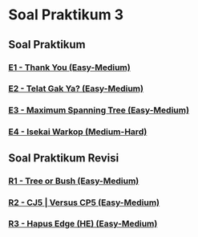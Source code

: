 # Soal Praktikum 3
## Soal Praktikum
### [E1 - Thank You (Easy-Medium)](soal/prob-E1)
### [E2 - Telat Gak Ya? (Easy-Medium)](soal/prob-E2)
### [E3 - Maximum Spanning Tree (Easy-Medium)](soal/prob-E3)
### [E4 - Isekai Warkop (Medium-Hard)](soal/prob-E4)
## Soal Praktikum Revisi
### [R1 - Tree or Bush (Easy-Medium)](soal/prob-R1)
### [R2 - CJ5 | Versus CP5 (Easy-Medium)](soal/prob-R2)
### [R3 - Hapus Edge (HE) (Easy-Medium)](soal/prob-R3)
